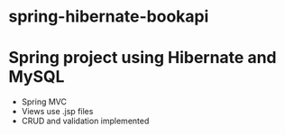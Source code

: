 # spring-hibernate-bookapi
# Spring project using Hibernate and MySQL
* Spring MVC
* Views use .jsp files
* CRUD and validation implemented
